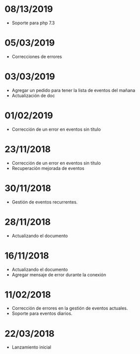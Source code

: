 # 08/13/2019

- Soporte para php 7.3

# 05/03/2019

- Correcciones de errores

# 03/03/2019

- Agregar un pedido para tener la lista de eventos del mañana
- Actualización de doc

# 01/02/2019

- Corrección de un error en eventos sin título

# 23/11/2018

- Corrección de un error en eventos sin título
- Recuperación mejorada de eventos

# 30/11/2018

- Gestión de eventos recurrentes.

# 28/11/2018

- Actualizando el documento

# 16/11/2018

- Actualizando el documento
- Agregar mensaje de error durante la conexión

# 11/02/2018

- Corrección de errores en la gestión de eventos actuales.
- Soporte para eventos diarios.

# 22/03/2018

- Lanzamiento inicial
